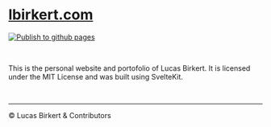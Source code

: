 # <a href="https://lbirkert.com">lbirkert.com</a>

[![Publish to github pages](https://github.com/lbirkert/lbirkert.github.io/actions/workflows/publish.yml/badge.svg)](https://github.com/lbirkert/lbirkert.github.io/actions/workflows/publish.yml)

<br>

This is the personal website and portofolio of Lucas Birkert. It is
licensed under the MIT License and was built using SvelteKit.

<br>

<hr>

&copy; Lucas Birkert & Contributors

